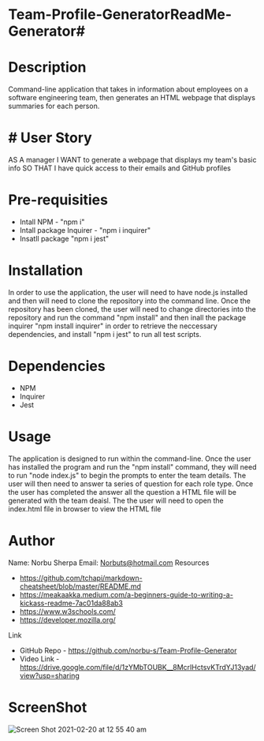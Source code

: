 # Team-Profile-GeneratorReadMe-Generator#
# Description
Command-line application that takes in information about employees on a software engineering team, then generates an HTML webpage that displays summaries for each person. 

# # User Story
AS A manager
I WANT to generate a webpage that displays my team's basic info
SO THAT I have quick access to their emails and GitHub profiles

# Pre-requisities
* Intall NPM - "npm i"
* Intall package Inquirer - "npm i inquirer"
* Insatll package "npm i jest"

# Installation
In order to use the application, the user will need to have node.js installed and then will need to clone the repository into the command line. Once the repository has been cloned, the user will need to change directories into the repository and run the command "npm install" and then inall the package inquirer "npm install inquirer" in order to retrieve the neccessary dependencies, and install "npm i jest" to run all test scripts.

# Dependencies
* NPM 
* Inquirer
* Jest

# Usage
The application is designed to run within the command-line. Once the user has installed the program and run the "npm install" command, they will need to run "node index.js" to begin the prompts to enter the team details. The user will then need to answer ta series of question for each role type. Once the user has completed the answer all the question a HTML file will be generated with the team deaisl. The the user will need to open the index.html file in browser to view the HTML file

# Author
Name: Norbu Sherpa
Email: Norbuts@hotmail.com
Resources
* https://github.com/tchapi/markdown-cheatsheet/blob/master/README.md
* https://meakaakka.medium.com/a-beginners-guide-to-writing-a-kickass-readme-7ac01da88ab3
* https://www.w3schools.com/
* https://developer.mozilla.org/

Link
* GitHub Repo - https://github.com/norbu-s/Team-Profile-Generator
* Video Link - https://drive.google.com/file/d/1zYMbTOUBK__8McrIHctsvKTrdYJ13yad/view?usp=sharing


# ScreenShot
![Screen Shot 2021-02-20 at 12 55 40 am](https://user-images.githubusercontent.com/73917485/108519596-e64d3f00-731d-11eb-8292-51c6bd87a4c8.png)
